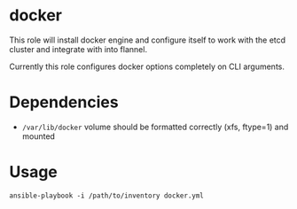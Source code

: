 # docker

This role will install docker engine and configure itself to work with the etcd
cluster and integrate with into flannel.

Currently this role configures docker options completely on CLI arguments.

# Dependencies

* ```/var/lib/docker``` volume should be formatted correctly (xfs, ftype=1)
and mounted

# Usage

```
ansible-playbook -i /path/to/inventory docker.yml
```
